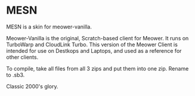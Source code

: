 # MESN

MESN is a skin for meower-vanilla.

Meower-Vanilla is the original, Scratch-based client for Meower. It runs on TurboWarp and CloudLink Turbo. This version of the Meower Client is intended for use on Destkops and Laptops, and used as a reference for other clients.

To compile,
take all files from all 3 zips and put them into one zip. Rename to .sb3.


Classic 2000's glory.
